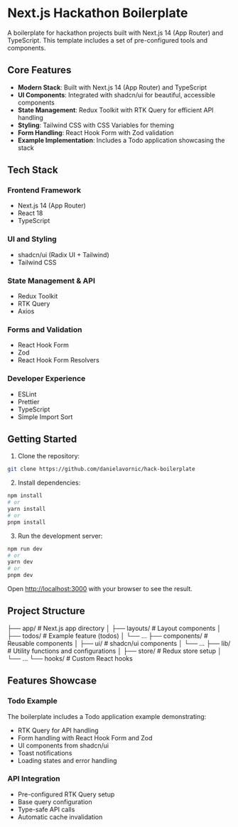 # Next.js Hackathon Boilerplate

A boilerplate for hackathon projects built with Next.js 14 (App Router) and TypeScript. This template includes a set of pre-configured tools and components.

## Core Features

- **Modern Stack**: Built with Next.js 14 (App Router) and TypeScript
- **UI Components**: Integrated with shadcn/ui for beautiful, accessible components
- **State Management**: Redux Toolkit with RTK Query for efficient API handling
- **Styling**: Tailwind CSS with CSS Variables for theming
- **Form Handling**: React Hook Form with Zod validation
- **Example Implementation**: Includes a Todo application showcasing the stack

## Tech Stack

### Frontend Framework
- Next.js 14 (App Router)
- React 18
- TypeScript

### UI and Styling
- shadcn/ui (Radix UI + Tailwind)
- Tailwind CSS

### State Management & API
- Redux Toolkit
- RTK Query
- Axios

### Forms and Validation
- React Hook Form
- Zod
- React Hook Form Resolvers

### Developer Experience
- ESLint
- Prettier
- TypeScript
- Simple Import Sort

## Getting Started

1. Clone the repository:

```bash
git clone https://github.com/danielavornic/hack-boilerplate
```

2. Install dependencies:

```bash
npm install
# or
yarn install
# or
pnpm install
```

3. Run the development server:

```bash
npm run dev
# or
yarn dev
# or
pnpm dev
```

Open [http://localhost:3000](http://localhost:3000) with your browser to see the result.

## Project Structure

├── app/                  # Next.js app directory
│   ├── layouts/         # Layout components
│   ├── todos/          # Example feature (todos)
│   └── ...
├── components/          # Reusable components
│   ├── ui/             # shadcn/ui components
│   └── ...
├── lib/                # Utility functions and configurations
│   ├── store/         # Redux store setup
│   └── ...
└── hooks/             # Custom React hooks

## Features Showcase

### Todo Example
The boilerplate includes a Todo application example demonstrating:
- RTK Query for API handling
- Form handling with React Hook Form and Zod
- UI components from shadcn/ui
- Toast notifications
- Loading states and error handling

### API Integration
- Pre-configured RTK Query setup
- Base query configuration
- Type-safe API calls
- Automatic cache invalidation
